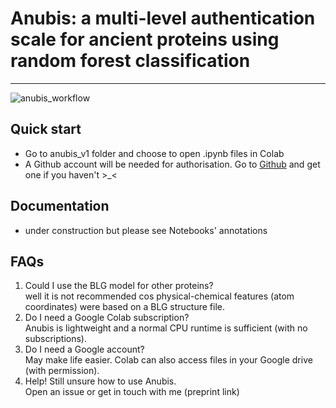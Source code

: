 # Anubis: a multi-level authentication scale for ancient proteins using random forest classification
---
![anubis_workflow](https://github.com/user-attachments/assets/2362fcd5-6fc1-4d53-af54-a869757c65a2)

## Quick start
- Go to anubis_v1 folder and choose to open .ipynb files in Colab
- A Github account will be needed for authorisation. Go to [Github](https://github.com/) and get one if you haven't >_<

## Documentation
- under construction but please see Notebooks' annotations

## FAQs
1. Could I use the BLG model for other proteins? <br> well it is not recommended cos physical-chemical features (atom coordinates) were based on a BLG structure file.
2. Do I need a Google Colab subscription?<br>Anubis is lightweight and a normal CPU runtime is sufficient (with no subscriptions).
3. Do I need a Google account? <br> May make life easier. Colab can also access files in your Google drive (with permission).
4. Help! Still unsure how to use Anubis. <br> Open an issue or get in touch with me (preprint link)

